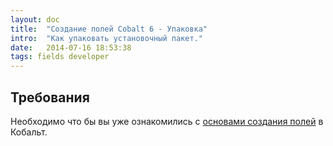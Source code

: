 ```yaml
---
layout: doc
title:  "Создание полей Cobalt 6 - Упаковка"
intro:  "Как упаковать установочный пакет."
date:   2014-07-16 18:53:38
tags: fields developer
---
```


## Требования

Необходимо что бы вы уже ознакомились с [основами создания полей](/ru/cobalt/create-cobalt-field-base/) в Кобальт.

